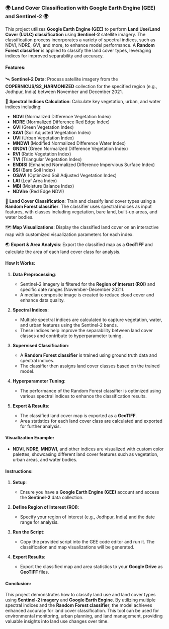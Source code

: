 ### 🌍 Land Cover Classification with Google Earth Engine (GEE) and Sentinel-2 🌍

This project utilizes **Google Earth Engine (GEE)** to perform **Land Use/Land Cover (LULC) classification** using **Sentinel-2** satellite imagery. The classification process incorporates a variety of spectral indices, such as NDVI, NDRE, GVI, and more, to enhance model performance. A **Random Forest classifier** is applied to classify the land cover types, leveraging indices for improved separability and accuracy.

#### **Features:**
🛰️ **Sentinel-2 Data**: Process satellite imagery from the **COPERNICUS/S2_HARMONIZED** collection for the specified region (e.g., Jodhpur, India) between November and December 2021.

🌱 **Spectral Indices Calculation**: Calculate key vegetation, urban, and water indices including:

- **NDVI** (Normalized Difference Vegetation Index)
- **NDRE** (Normalized Difference Red Edge Index)
- **GVI** (Green Vegetation Index)
- **SAVI** (Soil Adjusted Vegetation Index)
- **UVI** (Urban Vegetation Index)
- **MNDWI** (Modified Normalized Difference Water Index)
- **GNDVI** (Green Normalized Difference Vegetation Index)
- **RVI** (Ratio Vegetation Index) 
- **TVI** (Triangular Vegetation Index)
- **ENDISI** (Enhanced Normalized Difference Impervious Surface Index)
- **BSI** (Bare Soil Index)
- **OSAVI** (Optimized Soil Adjusted Vegetation Index)
- **LAI** (Leaf Area Index)
- **MBI** (Moisture Balance Index)
- **NDVIre** (Red Edge NDVI)

🎨 **Land Cover Classification**: Train and classify land cover types using a **Random Forest classifier**. The classifier uses spectral indices as input features, with classes including vegetation, bare land, built-up areas, and water bodies.

🗺️ **Map Visualizations**: Display the classified land cover on an interactive map with customized visualization parameters for each index.

🌏 **Export & Area Analysis**: Export the classified map as a **GeoTIFF** and calculate the area of each land cover class for analysis.

#### **How It Works:**
1. **Data Preprocessing**: 
   - Sentinel-2 imagery is filtered for the **Region of Interest (ROI)** and specific date ranges (November-December 2021).
   - A median composite image is created to reduce cloud cover and enhance data quality.

2. **Spectral Indices**:
   - Multiple spectral indices are calculated to capture vegetation, water, and urban features using the Sentinel-2 bands.
   - These indices help improve the separability between land cover classes and contribute to hyperparameter tuning.

3. **Supervised Classification**:
   - A **Random Forest classifier** is trained using ground truth data and spectral indices.
   - The classifier then assigns land cover classes based on the trained model.

4. **Hyperparameter Tuning**:
   - The performance of the Random Forest classifier is optimized using various spectral indices to enhance the classification results.

5. **Export & Results**:
   - The classified land cover map is exported as a **GeoTIFF**.
   - Area statistics for each land cover class are calculated and exported for further analysis.

#### **Visualization Example**:
- **NDVI**, **NDRE**, **MNDWI**, and other indices are visualized with custom color palettes, showcasing different land cover features such as vegetation, urban areas, and water bodies.

#### **Instructions**:
1. **Setup**:
   - Ensure you have a **Google Earth Engine (GEE)** account and access the **Sentinel-2** data collection.
   
2. **Define Region of Interest (ROI)**:
   - Specify your region of interest (e.g., Jodhpur, India) and the date range for analysis.

3. **Run the Script**:
   - Copy the provided script into the GEE code editor and run it. The classification and map visualizations will be generated.

4. **Export Results**:
   - Export the classified map and area statistics to your **Google Drive** as **GeoTIFF** files.

#### **Conclusion**:
This project demonstrates how to classify land use and land cover types using **Sentinel-2 imagery** and **Google Earth Engine**. By utilizing multiple spectral indices and the **Random Forest classifier**, the model achieves enhanced accuracy for land cover classification. This tool can be used for environmental monitoring, urban planning, and land management, providing valuable insights into land use changes over time.

